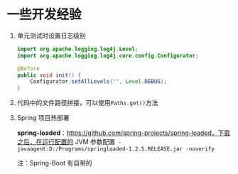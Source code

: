 # 一些开发经验

1. 单元测试时设置日志级别

    ```java
    import org.apache.logging.log4j.Level;
    import org.apache.logging.log4j.core.config.Configurator;
    
    @Before
    public void init() {  
    	Configurator.setAllLevels("", Level.DEBUG);
    }
    ```
    
2. 代码中的文件路径拼接，可以使用`Paths.get()`方法

3. Spring 项目热部署

    **spring-loaded**：https://github.com/spring-projects/spring-loaded，下载之后，在运行配置的 JVM 参数配置` -javaagent:D:/Programs/springloaded-1.2.5.RELEASE.jar -noverify`

    注：Spring-Boot 有自带的

